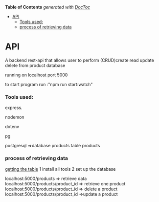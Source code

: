 <!-- START doctoc generated TOC please keep comment here to allow auto update -->
<!-- DON'T EDIT THIS SECTION, INSTEAD RE-RUN doctoc TO UPDATE -->
**Table of Contents**  *generated with [DocToc](https://github.com/thlorenz/doctoc)*

- [API](#api)
    - [Tools used:](#tools-used)
    - [process of retrieving data](#process-of-retrieving-data)

<!-- END doctoc generated TOC please keep comment here to allow auto update -->

# API
A backend rest-api that allows user to perform (CRUD)create read update delete
from product database

running on localhost port 5000

to start program run :"npm run start:watch"

### Tools used:
express.

nodemon


dotenv

pg

postgresql =>database products table products 

### process of retrieving data
<a href ="Copy of products.sql">getting the table</a>
1 install all tools 
2 set up the database


localhost:5000/products => retrieve data
localhost:5000/products/product_id => retrieve one product
localhost:5000/products/product_id => delete a product
localhost:5000/products/product_id =>update a product


